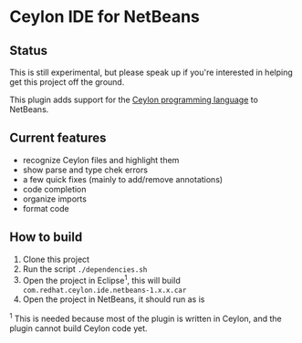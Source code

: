 # Ceylon IDE for NetBeans

## Status

This is still experimental, but please speak up if you're interested 
in helping get this project off the ground.

This plugin adds support for the [Ceylon programming language](ceylon-lang.org)
to NetBeans.

## Current features

* recognize Ceylon files and highlight them
* show parse and type chek errors
* a few quick fixes (mainly to add/remove annotations)
* code completion
* organize imports
* format code


## How to build

1. Clone this project
2. Run the script `./dependencies.sh`
3. Open the project in Eclipse<sup>1</sup>, this will build `com.redhat.ceylon.ide.netbeans-1.x.x.car`
4. Open the project in NetBeans, it should run as is

<sup>1</sup> This is needed because most of the plugin is written in Ceylon, and
the plugin cannot build Ceylon code yet.

